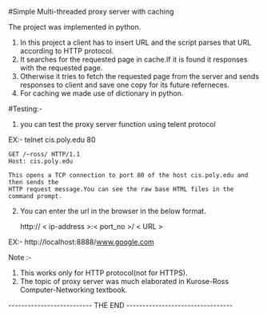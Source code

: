 #Simple Multi-threaded proxy server with caching

The project was implemented in python.

1. In this project a client has to insert URL and the script parses that URL according to HTTP protocol.
2. It searches for the requested page in cache.If it is found it responses with the requested page.
3. Otherwise it tries to fetch the requested page from the server and sends responses
   to client and save one copy for its future referneces.
4. For caching we made use of dictionary in python.


#Testing:-

1. you can test the proxy server function using telent protocol

 EX:-
    telnet cis.poly.edu 80

	GET /~ross/ HTTP/1.1
	Host: cis.poly.edu

	This opens a TCP connection to port 80 of the host cis.poly.edu and then sends the 
	HTTP request message.You can see the raw base HTML files in the command prompt.

2. You can enter the url in the browser in the below format.

   http:// < ip-address >:< port_no >/ < URL >

 EX:-
    http://localhost:8888/www.google.com
 
 Note :- 
   1. This works only for HTTP protocol(not for HTTPS).
   2. The topic of proxy server was much elaborated in Kurose-Ross Computer-Networking textbook.


-------------------------- THE END  ---------------------------------
